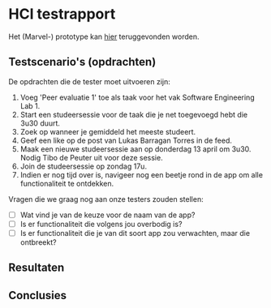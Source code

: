 # HCI testrapport

Het (Marvel-) prototype kan [hier](https://marvelapp.com/prototype/69ch17i) teruggevonden worden.

## Testscenario's (opdrachten)

De opdrachten die de tester moet uitvoeren zijn:

1. Voeg 'Peer evaluatie 1' toe als taak voor het vak Software Engineering Lab 1.
2. Start een studeersessie voor de taak die je net toegevoegd hebt die 3u30 duurt.
3. Zoek op wanneer je gemiddeld het meeste studeert.
4. Geef een like op de post van Lukas Barragan Torres in de feed.
5. Maak een nieuwe studeersessie aan op donderdag 13 april om 3u30. Nodig Tibo de Peuter uit voor deze sessie.
6. Join de studeersessie op zondag 17u.
7. Indien er nog tijd over is, navigeer nog een beetje rond in de app om alle functionaliteit te ontdekken.

Vragen die we graag nog aan onze testers zouden stellen: 

- [ ] Wat vind je van de keuze voor de naam van de app?
- [ ] Is er functionaliteit die volgens jou overbodig is?
- [ ] Is er functionaliteit die je van dit soort app zou verwachten, maar die ontbreekt?

## Resultaten

## Conclusies
